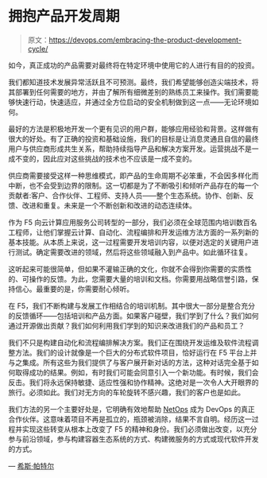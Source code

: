 # 拥抱产品开发周期

> 原文：<https://devops.com/embracing-the-product-development-cycle/>

如今，真正成功的产品需要对最终将在特定环境中使用它的人进行有目的的投资。

我们都知道技术发展异常活跃且不可预测。最终，我们希望能够创造尖端技术，将其部署到任何需要的地方，并由了解所有细微差别的熟练员工来操作。我们需要能够快速行动，快速适应，并通过全方位启动的安全机制做到这一点——无论环境如何。

最好的方法是积极地开发一个更有见识的用户群，能够应用经验和背景。这样做有很大的好处。有了正确的投资和基础设施，我们的目标是让消息灵通且自信的最终用户与供应商形成共生关系，帮助持续指导产品和解决方案开发。运营挑战不是一成不变的，因此应对这些挑战的技术也不应该是一成不变的。

供应商需要接受这样一种思维模式，即产品的生命周期不必笨重，不会因多样化而中断，也不会受到边界的限制。这一切都是为了不断吸引和倾听产品存在的每一个贡献者:客户、合作伙伴、工程师、支持人员——整个生态系统。协作、创新、反馈、改进和重复。未来是一个不断创新和改进的动态连续体。

作为 F5 向云计算应用服务公司转型的一部分，我们必须在全球范围内培训数百名工程师，让他们掌握云计算、自动化、流程编排和开发运维方法方面的一系列新的基本技能。从本质上来说，这一过程需要开发培训内容，以便对选定的关键用户进行测试。确定需要改进的领域，然后将这些领域融入到产品中。如此循环往复。

这听起来可能很简单，但如果不灌输正确的文化，你就不会得到你需要的实质性的、可操作的反馈。为此，您需要大量的培训和文档。你需要用战略信誉引路，保持信心。最重要的是，你需要耐心倾听。

在 F5，我们不断构建与发展工作相结合的培训机制。其中很大一部分是整合充分的反馈循环——包括培训和产品方面。如果客户碰壁，我们学到了什么？我们如何通过开源做出贡献？我们如何利用我们学到的知识来改进我们的产品和员工？

我们不只是构建自动化和流程编排解决方案。我们正在围绕开发运维及软件流程调整方法。我们的设计就像是一个巨大的分布式软件项目，恰好运行在 F5 平台上并与之集成。所有这些为我们提供了与客户展开新对话的方法，这种对话完全基于如何取得成功的结果。例如，有时我们可能会同意引入一个新功能。有时候，我们会反击。我们将永远保持敏捷、适应性强和协作精神。这绝对是一次令人大开眼界的旅行。必须如此。我们对无方向的车轮旋转不感兴趣，我们的客户也是如此。

我们方法的另一个主要好处是，它明确有效地帮助 [NetOps](https://devops.com/downloads/netops-meets-devops/) 成为 DevOps 的真正合作伙伴。这意味着项目不再是孤立的，瓶颈被消除，结果不言自明。经历这一过程并实现这些转变从根本上改变了 F5 的精神和身份。我们必须做出改变，以充分参与前沿领域，参与构建容器生态系统的方式、构建微服务的方式或现代软件开发的方式。

— [希斯·帕特尔](https://devops.com/author/hitesh-patel/)